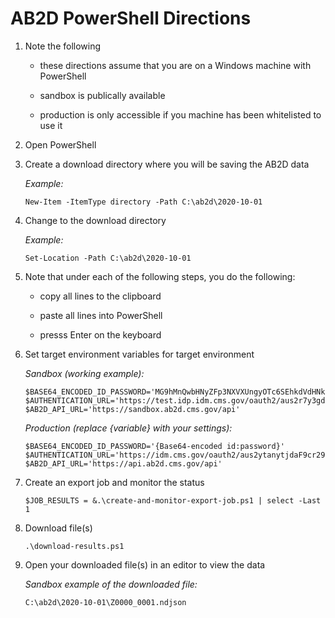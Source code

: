 # AB2D PowerShell Directions

1. Note the following

   - these directions assume that you are on a Windows machine with PowerShell

   - sandbox is publically available

   - production is only accessible if you machine has been whitelisted to use it

1. Open PowerShell

1. Create a download directory where you will be saving the AB2D data

   *Example:*

   ```ShellSession
   New-Item -ItemType directory -Path C:\ab2d\2020-10-01
   ```

1. Change to the download directory

   *Example:*
   
   ```ShellSession
   Set-Location -Path C:\ab2d\2020-10-01
   ```

1. Note that under each of the following steps, you do the following:

   - copy all lines to the clipboard

   - paste all lines into PowerShell

   - presss Enter on the keyboard

1. Set target environment variables for target environment

   *Sandbox (working example):*

   ```ShellSession
   $BASE64_ENCODED_ID_PASSWORD='MG9hMnQwbHNyZFp3NXVXUngyOTc6SEhkdVdHNkxvZ0l2RElRdVdncDNabG85T1lNVmFsVHRINU9CY3VIdw='
   $AUTHENTICATION_URL='https://test.idp.idm.cms.gov/oauth2/aus2r7y3gdaFMKBol297/v1/token'
   $AB2D_API_URL='https://sandbox.ab2d.cms.gov/api'
   ```

   *Production (replace {variable} with your settings):*

   ```ShellSession
   $BASE64_ENCODED_ID_PASSWORD='{Base64-encoded id:password}'
   $AUTHENTICATION_URL='https://idm.cms.gov/oauth2/aus2ytanytjdaF9cr297/v1/token'
   $AB2D_API_URL='https://api.ab2d.cms.gov/api'
   ```
   
1. Create an export job and monitor the status

   ```ShellSession
   $JOB_RESULTS = &.\create-and-monitor-export-job.ps1 | select -Last 1
   ```

1. Download file(s)

   ```ShellSession
   .\download-results.ps1
   ```

1. Open your downloaded file(s) in an editor to view the data

   *Sandbox example of the downloaded file:*

   ```
   C:\ab2d\2020-10-01\Z0000_0001.ndjson
   ```
